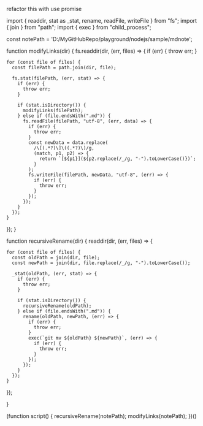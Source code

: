 refactor this with use promise

import { readdir, stat as _stat, rename, readFile, writeFile } from "fs";
import { join } from "path";
import { exec } from "child_process";

const notePath = 'D:/MyGitHubRepo/playground/nodejs/sample/mdnote';

function modifyLinks(dir) {
  fs.readdir(dir, (err, files) => {
    if (err) {
      throw err;
    }

    for (const file of files) {
      const filePath = path.join(dir, file);

      fs.stat(filePath, (err, stat) => {
        if (err) {
          throw err;
        }

        if (stat.isDirectory()) {
          modifyLinks(filePath);
        } else if (file.endsWith(".md")) {
          fs.readFile(filePath, "utf-8", (err, data) => {
            if (err) {
              throw err;
            }
            const newData = data.replace(
              /\[(.*?)\]\((.*?)\)/g,
              (match, p1, p2) => {
                return `[${p1}](${p2.replace(/_/g, "-").toLowerCase()})`;
              }
            );
            fs.writeFile(filePath, newData, "utf-8", (err) => {
              if (err) {
                throw err;
              }
            });
          });
        }
      });
    }
  });
}

function recursiveRename(dir) {
  readdir(dir, (err, files) => {

    for (const file of files) {
      const oldPath = join(dir, file);
      const newPath = join(dir, file.replace(/_/g, "-").toLowerCase());

      _stat(oldPath, (err, stat) => {
        if (err) {
          throw err;
        }

        if (stat.isDirectory()) {
          recursiveRename(oldPath);
        } else if (file.endsWith(".md")) {
          rename(oldPath, newPath, (err) => {
            if (err) {
              throw err;
            }
            exec(`git mv ${oldPath} ${newPath}`, (err) => {
              if (err) {
                throw err;
              }
            });
          });
        }
      });
    }
  });

}

(function script() {
  recursiveRename(notePath);
  modifyLinks(notePath);
})()
